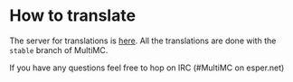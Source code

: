 # How to translate

The server for translations is [here](http://weblate.multimc.org). All the translations are done with the `stable` branch of MultiMC.

If you have any questions feel free to hop on IRC (#MultiMC on esper.net)

